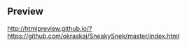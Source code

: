 ## Preview

<http://htmlpreview.github.io/?https://github.com/okraskaj/SneakySnek/master/index.html>
